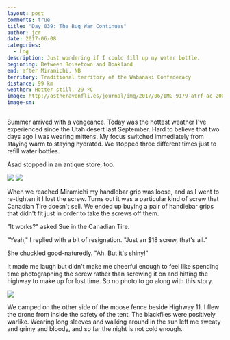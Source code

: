 ```yaml
---
layout: post
comments: true
title: "Day 039: The Bug War Continues"
author: jcr
date: 2017-06-08
categories:
  - Log
description: Just wondering if I could fill up my water bottle.
beginning: Between Boisetown and Doakland
end: after Miramichi, NB
territory: Traditional territory of the Wabanaki Confederacy
distance: 99 km
weather: Hotter still, 29 ºC 
image: http://astheravenfli.es/journal/img/2017/06/IMG_9179-atrf-ac-2000-web.jpg
image-sm:
---
```


Summer arrived with a vengeance. Today was the hottest weather I've experienced since the Utah desert last September. Hard to believe that two days ago I was wearing mittens. My focus switched immediately from staying warm to staying hydrated. We stopped three different times just to refill water bottles.

Asad stopped in an antique store, too.

<img src="http://astheravenfli.es/journal/img/2017/06/IMG_9170-atrf-ac-2000-web.jpg"> 

<img src="http://astheravenfli.es/journal/img/2017/06/IMG_9167-atrf-ac-2000-web.jpg">

When we reached Miramichi my handlebar grip was loose, and as I went to re-tighten it I lost the screw. Turns out it was a particular kind of screw that Canadian Tire doesn't sell. We ended up buying a pair of handlebar grips that didn't fit just in order to take the screws off them. 

"It works?" asked Sue in the Canadian Tire.

"Yeah," I replied with a bit of resignation. "Just an $18 screw, that's all."

She chuckled good-naturedly. "Ah. But it's shiny!" 

It made me laugh but didn't make me cheerful enough to feel like spending time photographing the screw rather than screwing it on and hitting the highway to make up for lost time. So no photo to go along with this story.

<img src="http://astheravenfli.es/journal/img/2017/06/IMG_3355-atrf-ac-2000-web.jpg">

We camped on the other side of the moose fence beside Highway 11. I flew the drone from inside the safety of the tent. The blackflies were positively warlike. Wearing long sleeves and walking around in the sun left me sweaty and grimy and bloody, and so far the night is not cold enough.
